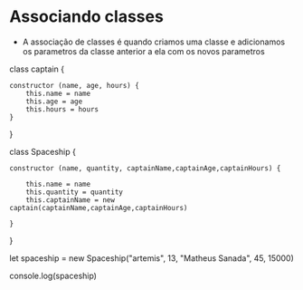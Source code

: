 # Associando classes

- A associação de classes é quando criamos uma classe e adicionamos os parametros da classe anterior a ela com os novos parametros

class captain {

    constructor (name, age, hours) {
        this.name = name
        this.age = age
        this.hours = hours
    }

}

class Spaceship {

    constructor (name, quantity, captainName,captainAge,captainHours) {

        this.name = name
        this.quantity = quantity
        this.captainName = new captain(captainName,captainAge,captainHours)

    }
}

let spaceship = new Spaceship("artemis", 13, "Matheus Sanada", 45, 15000)

console.log(spaceship)
